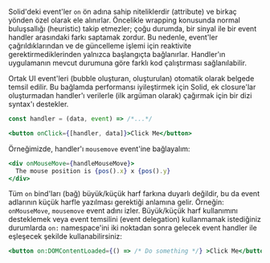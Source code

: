 Solid'deki event'ler `on` ön adına sahip niteliklerdir (attribute) ve birkaç yönden özel olarak ele alınırlar. Öncelikle wrapping konusunda normal buluşsallığı (heuristic) takip etmezler; çoğu durumda, bir sinyal ile bir event handler arasındaki farkı saptamak zordur. Bu nedenle, event'ler çağrıldıklarından ve de güncelleme işlemi için reaktivite gerektirmediklerinden yalnızca başlangıçta bağlanırlar. Handler'ın uygulamanın mevcut durumuna göre farklı kod çalıştırması sağlanılabilir.

Ortak UI event'leri (bubble oluşturan, oluşturulan) otomatik olarak belgede temsil edilir. Bu bağlamda performansı iyileştirmek için Solid, ek closure'lar oluşturmadan handler'ı verilerle (ilk argüman olarak) çağırmak için bir dizi syntax'ı destekler. 

```jsx
const handler = (data, event) => /*...*/

<button onClick={[handler, data]}>Click Me</button>
```

Örneğimizde, handler'ı `mousemove` event'ine bağlayalım:
```jsx
<div onMouseMove={handleMouseMove}>
  The mouse position is {pos().x} x {pos().y}
</div>
```

Tüm `on` bind'ları (bağ) büyük/küçük harf farkına duyarlı değildir, bu da event adlarının küçük harfle yazılması gerektiği anlamına gelir. Örneğin: `onMouseMove`, `mousemove` event adını izler. Büyük/küçük harf kullanımını desteklemek veya event temsilini (event delegation) kullanmamak istediğiniz durumlarda `on:` namespace'ini iki noktadan sonra gelecek event handler ile eşleşecek şekilde kullanabilirsiniz:

```jsx
<button on:DOMContentLoaded={() => /* Do something */} >Click Me</button>
```
